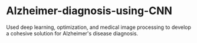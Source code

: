 # Alzheimer-diagnosis-using-CNN
Used deep learning, optimization, and medical image processing to develop a cohesive solution for Alzheimer's disease diagnosis.
